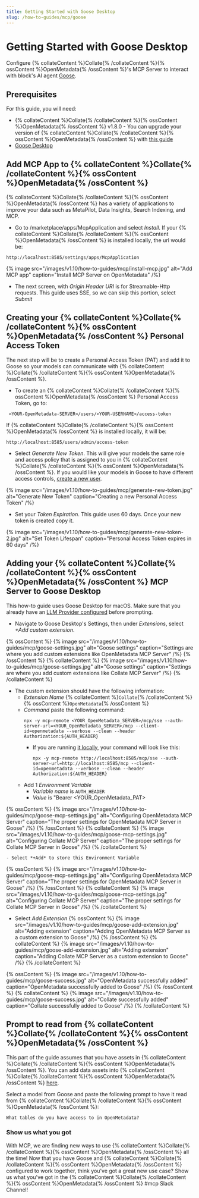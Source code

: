 ```yaml
---
title: Getting Started with Goose Desktop
slug: /how-to-guides/mcp/goose
---
```


# Getting Started with Goose Desktop

Configure {% collateContent %}Collate{% /collateContent %}{% ossContent %}OpenMetadata{% /ossContent %}'s MCP Server to interact with block's AI agent [Goose](https://github.com/block/goose).

## Prerequisites
For this guide, you will need:
- {% collateContent %}Collate{% /collateContent %}{% ossContent %}OpenMetadata{% /ossContent %} v1.8.0 - You can upgrade your version of {% collateContent %}Collate{% /collateContent %}{% ossContent %}OpenMetadata{% /ossContent %} with [this guide](https://docs.open-metadata.org/latest/deployment/upgrade)
- [Goose Desktop](https://block.github.io/goose/docs/quickstart/)


## Add MCP App to {% collateContent %}Collate{% /collateContent %}{% ossContent %}OpenMetadata{% /ossContent %}
{% collateContent %}Collate{% /collateContent %}{% ossContent %}OpenMetadata{% /ossContent %} has a variety of applications to improve your data such as MetaPilot, Data Insights, Search Indexing, and MCP.

- Go to <YOUR-OpenMetadata-SERVER>/marketplace/apps/McpApplication and select *Install*. If your {% collateContent %}Collate{% /collateContent %}{% ossContent %}OpenMetadata{% /ossContent %} is installed locally, the url would be:
```
http://localhost:8585/settings/apps/McpApplication
```

{% image
src="/images/v1.10/how-to-guides/mcp/install-mcp.jpg"
alt="Add MCP app"
caption="Install MCP Server on OpenMetadata"
/%}

- The next screen, with *Origin Header URI* is for Streamable-Http requests. This guide uses SSE, so we can skip this portion, select *Submit*

## Creating your {% collateContent %}Collate{% /collateContent %}{% ossContent %}OpenMetadata{% /ossContent %} Personal Access Token
The next step will be to create a Personal Access Token (PAT) and add it to Goose so your models can communicate with {% collateContent %}Collate{% /collateContent %}{% ossContent %}OpenMetadata{% /ossContent %}.

- To create an {% collateContent %}Collate{% /collateContent %}{% ossContent %}OpenMetadata{% /ossContent %} Personal Access Token, go to:
```
 <YOUR-OpenMetadata-SERVER>/users/<YOUR-USERNAME>/access-token
```

If {% collateContent %}Collate{% /collateContent %}{% ossContent %}OpenMetadata{% /ossContent %} is installed locally, it will be:
```
http://localhost:8585/users/admin/access-token
```

- Select *Generate New Token*. This will give your models the same role and access policy that is assigned to you in {% collateContent %}Collate{% /collateContent %}{% ossContent %}OpenMetadata{% /ossContent %}. If you would like your models in Goose to have different access controls, [create a new user](https://docs.open-metadata.org/latest/how-to-guides/admin-guide/roles-policies/use-cases).

{% image
src="/images/v1.10/how-to-guides/mcp/generate-new-token.jpg"
alt="Generate New Token"
caption="Creating a new Personal Access Token"
/%}

- Set your *Token Expiration*. This guide uses 60 days. Once your new token is created copy it.

{% image
src="/images/v1.10/how-to-guides/mcp/generate-new-token-2.jpg"
alt="Set Token Lifespan"
caption="Personal Access Token expires in 60 days"
/%}

## Adding your {% collateContent %}Collate{% /collateContent %}{% ossContent %}OpenMetadata{% /ossContent %} MCP Server to Goose Desktop
This how-to guide uses Goose Desktop for macOS. Make sure that you already have an [LLM Provider configured](https://block.github.io/goose/docs/quickstart/#configure-provider) before prompting.

- Navigate to Goose Desktop's Settings, then under *Extensions*, select *+Add custom extension*. 

{% ossContent %}
{% image
src="/images/v1.10/how-to-guides/mcp/goose-settings.jpg"
alt="Goose settings"
caption="Settings are where you add custom extensions like OpenMetadata MCP Server"
/%}
{% /ossContent %}
{% collateContent %}
{% image
src="/images/v1.10/how-to-guides/mcp/goose-settings.jpg"
alt="Goose settings"
caption="Settings are where you add custom extensions like Collate MCP Server"
/%}
{% /collateContent %}

- The custom extension should have the following information:
  - *Extension Name* {% collateContent %}`Collate`{% /collateContent %}{% ossContent %}`OpenMetadata`{% /ossContent %}
  - *Command* paste the following command:
    ```
    npx -y mcp-remote <YOUR_OpenMetadata_SERVER>/mcp/sse --auth-server-url=<YOUR_OpenMetadata_SERVER>/mcp --client-id=openmetadata --verbose --clean --header Authorization:${AUTH_HEADER}
    ```
    - If you are running [it locally](https://docs.open-metadata.org/latest/quick-start/local-docker-deployment), your command will look like this:
      ```
      npx -y mcp-remote http://localhost:8585/mcp/sse --auth-server-url=http://localhost:8585/mcp --client-id=openmetadata --verbose --clean --header Authorization:${AUTH_HEADER}
      ```
  - Add 1 *Environment Variable*
    - *Variable name* is `AUTH_HEADER`
    - *Value* is "Bearer <YOUR_OpenMetadata_PAT>

{% ossContent %}
{% image
src="/images/v1.10/how-to-guides/mcp/goose-mcp-settings.jpg"
alt="Configuring OpenMetadata MCP Server"
caption="The proper settings for OpenMetadata MCP Server in Goose"
/%}
{% /ossContent %}
{% collateContent %}
{% image
src="/images/v1.10/how-to-guides/mcp/goose-mcp-settings.jpg"
alt="Configuring Collate MCP Server"
caption="The proper settings for Collate MCP Server in Goose"
/%}
{% /collateContent %}

    - Select *+Add* to store this Environment Variable
{% ossContent %}
{% image
src="/images/v1.10/how-to-guides/mcp/goose-mcp-settings.jpg"
alt="Configuring OpenMetadata MCP Server"
caption="The proper settings for OpenMetadata MCP Server in Goose"
/%}
{% /ossContent %}
{% collateContent %}
{% image
src="/images/v1.10/how-to-guides/mcp/goose-mcp-settings.jpg"
alt="Configuring Collate MCP Server"
caption="The proper settings for Collate MCP Server in Goose"
/%}
{% /collateContent %}

  - Select *Add Extension*
{% ossContent %}
{% image
src="/images/v1.10/how-to-guides/mcp/goose-add-extension.jpg"
alt="Adding extension"
caption="Adding OpenMetadata MCP Server as a custom extension to Goose"
/%}
{% /ossContent %}
{% collateContent %}
{% image
src="/images/v1.10/how-to-guides/mcp/goose-add-extension.jpg"
alt="Adding extension"
caption="Adding Collate MCP Server as a custom extension to Goose"
/%}
{% /collateContent %}

{% ossContent %}
{% image
src="/images/v1.10/how-to-guides/mcp/goose-success.jpg"
alt="OpenMetadata successfully added"
caption="OpenMetadata successfully added to Goose"
/%}
{% /ossContent %}
{% collateContent %}
{% image
src="/images/v1.10/how-to-guides/mcp/goose-success.jpg"
alt="Collate successfully added"
caption="Collate successfully added to Goose"
/%}
{% /collateContent %}

## Prompt to read from {% collateContent %}Collate{% /collateContent %}{% ossContent %}OpenMetadata{% /ossContent %}
This part of the guide assumes that you have assets in {% collateContent %}Collate{% /collateContent %}{% ossContent %}OpenMetadata{% /ossContent %}. You can add data assets into {% collateContent %}Collate{% /collateContent %}{% ossContent %}OpenMetadata{% /ossContent %} [here](https://docs.open-metadata.org/latest/connectors).

Select a model from Goose and paste the following prompt to have it read from {% collateContent %}Collate{% /collateContent %}{% ossContent %}OpenMetadata{% /ossContent %}:
```
What tables do you have access to in OpenMetadata?
```


### Show us what you got
With MCP, we are finding new ways to use {% collateContent %}Collate{% /collateContent %}{% ossContent %}OpenMetadata{% /ossContent %} all the time! Now that you have Goose and {% collateContent %}Collate{% /collateContent %}{% ossContent %}OpenMetadata{% /ossContent %} configured to work together, think you've got a great new use case? Show us what you've got in the {% collateContent %}Collate{% /collateContent %}{% ossContent %}OpenMetadata{% /ossContent %} #mcp Slack Channel!
